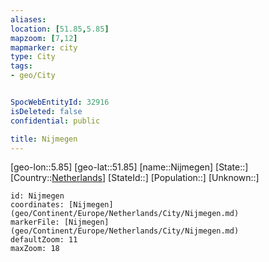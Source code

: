 ```yaml
---
aliases: 
location: [51.85,5.85]
mapzoom: [7,12] 
mapmarker: city 
type: City
tags:
- geo/City


SpocWebEntityId: 32916
isDeleted: false
confidential: public

title: Nijmegen
---
```

[geo-lon::5.85]
[geo-lat::51.85]
[name::Nijmegen]
[State::]
[Country::[Netherlands](geo/Continent/Europe/Netherlands.md)]
[StateId::]
[Population::]
[Unknown::]


```leaflet
id: Nijmegen
coordinates: [Nijmegen](geo/Continent/Europe/Netherlands/City/Nijmegen.md)
markerFile: [Nijmegen](geo/Continent/Europe/Netherlands/City/Nijmegen.md)
defaultZoom: 11 
maxZoom: 18
```


